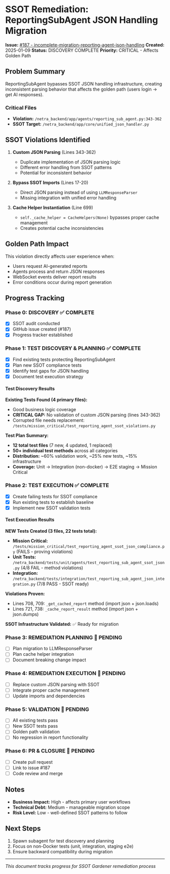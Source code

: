 # SSOT Remediation: ReportingSubAgent JSON Handling Migration

**Issue:** [#187 - incomplete-migration-reporting-agent-json-handling](https://github.com/netra-systems/netra-apex/issues/187)
**Created:** 2025-01-09
**Status:** DISCOVERY COMPLETE
**Priority:** CRITICAL - Affects Golden Path

## Problem Summary

ReportingSubAgent bypasses SSOT JSON handling infrastructure, creating inconsistent parsing behavior that affects the golden path (users login → get AI responses).

### Critical Files
- **Violation:** `/netra_backend/app/agents/reporting_sub_agent.py:343-362`
- **SSOT Target:** `/netra_backend/app/core/unified_json_handler.py`

## SSOT Violations Identified

1. **Custom JSON Parsing** (Lines 343-362)
   - Duplicate implementation of JSON parsing logic
   - Different error handling from SSOT patterns
   - Potential for inconsistent behavior

2. **Bypass SSOT Imports** (Lines 17-20)
   - Direct JSON parsing instead of using `LLMResponseParser`
   - Missing integration with unified error handling

3. **Cache Helper Instantiation** (Line 699)
   - `self._cache_helper = CacheHelpers(None)` bypasses proper cache management
   - Creates potential cache inconsistencies

## Golden Path Impact

This violation directly affects user experience when:
- Users request AI-generated reports
- Agents process and return JSON responses
- WebSocket events deliver report results
- Error conditions occur during report generation

## Progress Tracking

### Phase 0: DISCOVERY ✅ COMPLETE
- [x] SSOT audit conducted
- [x] GitHub issue created (#187)
- [x] Progress tracker established

### Phase 1: TEST DISCOVERY & PLANNING ✅ COMPLETE
- [x] Find existing tests protecting ReportingSubAgent
- [x] Plan new SSOT compliance tests
- [x] Identify test gaps for JSON handling
- [x] Document test execution strategy

#### Test Discovery Results
**Existing Tests Found (4 primary files):**
- Good business logic coverage
- **CRITICAL GAP:** No validation of custom JSON parsing (lines 343-362)
- Corrupted file needs replacement: `/tests/mission_critical/test_reporting_agent_ssot_violations.py`

**Test Plan Summary:**
- **12 total test files** (7 new, 4 updated, 1 replaced)
- **50+ individual test methods** across all categories
- **Distribution:** ~60% validation work, ~25% new tests, ~15% infrastructure
- **Coverage:** Unit → Integration (non-docker) → E2E staging → Mission Critical

### Phase 2: TEST EXECUTION ✅ COMPLETE
- [x] Create failing tests for SSOT compliance
- [x] Run existing tests to establish baseline  
- [x] Implement new SSOT validation tests

#### Test Execution Results
**NEW Tests Created (3 files, 22 tests total):**
- **Mission Critical:** `/tests/mission_critical/test_reporting_agent_ssot_json_compliance.py` (FAILS - proving violations)
- **Unit Tests:** `/netra_backend/tests/unit/agents/test_reporting_sub_agent_ssot_json.py` (4/8 FAIL - method violations)
- **Integration:** `/netra_backend/tests/integration/test_reporting_sub_agent_json_integration.py` (7/8 PASS - SSOT ready)

**Violations Proven:**
- Lines 708, 709: `_get_cached_report` method (import json + json.loads)
- Lines 721, 738: `_cache_report_result` method (import json + json.dumps)

**SSOT Infrastructure Validated:** ✅ Ready for migration

### Phase 3: REMEDIATION PLANNING 🔄 PENDING
- [ ] Plan migration to LLMResponseParser
- [ ] Plan cache helper integration
- [ ] Document breaking change impact

### Phase 4: REMEDIATION EXECUTION 🔄 PENDING
- [ ] Replace custom JSON parsing with SSOT
- [ ] Integrate proper cache management
- [ ] Update imports and dependencies

### Phase 5: VALIDATION 🔄 PENDING
- [ ] All existing tests pass
- [ ] New SSOT tests pass
- [ ] Golden path validation
- [ ] No regression in report functionality

### Phase 6: PR & CLOSURE 🔄 PENDING
- [ ] Create pull request
- [ ] Link to issue #187
- [ ] Code review and merge

## Notes

- **Business Impact:** High - affects primary user workflows
- **Technical Debt:** Medium - manageable migration scope
- **Risk Level:** Low - well-defined SSOT patterns to follow

## Next Steps

1. Spawn subagent for test discovery and planning
2. Focus on non-Docker tests (unit, integration, staging e2e)
3. Ensure backward compatibility during migration

---
*This document tracks progress for SSOT Gardener remediation process*